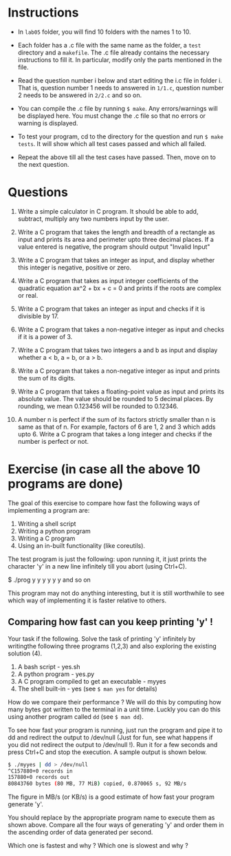 # Instructions

* In `lab05` folder, you will find 10 folders with the names 1 to 10.

* Each folder has a .c file with the same name as the folder, a `test` directory
  and a `makefile`. The .c file already contains the necessary instructions to
  fill it. In particular, modify only the parts mentioned in the file.

* Read the question number i below and start editing the i.c file in folder i.
  That is, question number 1 needs to answered in `1/1.c`, question number 2
  needs to be answered in `2/2.c` and so on.

* You can compile the .c file by running `$ make`. Any errors/warnings will be
  displayed here. You must change the .c file so that no errors or warning is
  displayed.

* To test your program, cd to the directory for the question and run `$ make
  tests`. It will show which all test cases passed and which all failed.

* Repeat the above till all the test cases have passed. Then, move on to the
  next question.

# Questions

1. Write a simple calculator in C program. It should be able to add, subtract,
   multiply any two numbers input by the user.

2. Write a C program that takes the length and breadth of a rectangle as input
   and prints its area and perimeter upto three decimal places. If a value
   entered is negative, the program should output "Invalid Input"

3. Write a C program that takes an integer as input, and display whether this
   integer is negative, positive or zero.

4. Write a C program that takes as input integer coefficients of the quadratic
   equation ax^2 + bx + c = 0 and prints if the roots are complex or real.

5. Write a C program that takes an integer as input and checks if it is
   divisible by 17.

6. Write a C program that takes a non-negative integer as input and checks if
   it is a power of 3. 

7. Write a C program that takes two integers a and b as input and display
   whether a < b, a = b, or a > b.

8. Write a C program that takes a non-negative integer as input and prints the
   sum of its digits. 

9. Write a C program that takes a floating-point value as input and prints its
   absolute value. The value should be rounded to 5 decimal places. By
   rounding, we mean 0.123456 will be rounded to 0.12346.

10. A number n is perfect if the sum of its factors strictly smaller than n is
    same as that of n. For example, factors of 6 are 1, 2 and 3 which adds upto
    6. Write a C program that takes a long integer and checks if the number is
    perfect or not.

# Exercise (in case all the above 10 programs are done)

The goal of this exercise to compare how fast the following ways of 
implementing a program are:

1. Writing a shell script
2. Writing a python program
3. Writing a C program
4. Using an in-built functionality (like coreutils).

The test program is just the following: upon running it, it just prints the
character 'y' in a new line infinitely till you abort (using Ctrl+C).

$ ./prog
y
y
y
y
y
y
and so on

This program may not do anything interesting, but it is still worthwhile to see
which way of implementing it is faster relative to others.


## Comparing how fast can you keep printing 'y' !
Your task if the following. Solve the task of printing 'y' infinitely by
writingthe following three programs (1,2,3) and also exploring the existing
solution (4).

1. A bash script - yes.sh
2. A python program - yes.py
3. A C program compiled to get an executable - myyes
4. The shell built-in - yes (see `$ man yes` for details)

How do we compare their performance ? We will do this by computing how many
bytes got written to the terminal in a unit time. Luckly you can do this using
another program called `dd` (see `$ man dd`).

To see how fast your program is running, just run the program and pipe it to dd
and redirect the output to /dev/null (Just for fun, see what happens if you
did not redirect the output to /dev/null !). Run it for a few seconds and press
Ctrl+C and stop the execution. A sample output is shown below.

``` bash
$ ./myyes | dd > /dev/null 
^C157880+0 records in
157880+0 records out
80843760 bytes (80 MB, 77 MiB) copied, 0.870065 s, 92 MB/s
```

The figure in MB/s (or KB/s) is a good estimate of how fast your program
generate 'y'.

You should replace by the appropriate program name to execute them as shown
above. Compare all the four ways of generating 'y' and order them in the
ascending order of data generated per second.

Which one is fastest and why ? Which one is slowest and why ?

